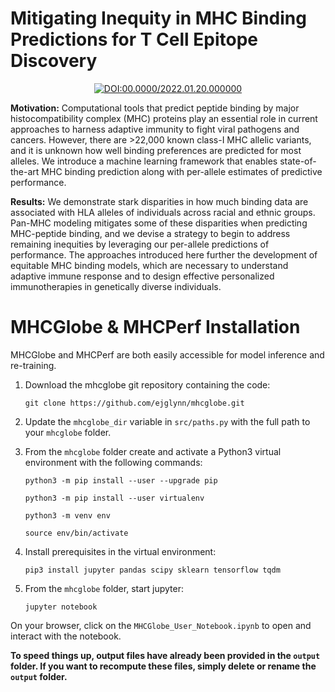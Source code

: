 <div align="left">

# Mitigating Inequity in MHC Binding Predictions for T Cell Epitope Discovery

</div>


<div align="center">
    
[![DOI:00.0000/2022.01.20.000000](http://img.shields.io/badge/DOI-00.0000/0000.00.00.000000-B31B1B.svg)]([[https://mhcglobe](https://dataspace.princeton.edu/handle/88435/dsp019593tz290)]())

</div>

**Motivation:** Computational tools that predict peptide binding by major histocompatibility complex (MHC) proteins play an essential role in current approaches to harness adaptive immunity to fight viral pathogens and cancers. However, there are >22,000 known class-I MHC allelic variants, and it is unknown how well binding preferences are predicted for most alleles. We introduce a machine learning framework that enables state-of-the-art MHC binding prediction along with per-allele estimates of predictive performance. 

**Results:** We demonstrate stark disparities in how much binding data are associated with HLA alleles of individuals across racial and ethnic groups. Pan-MHC modeling mitigates some of these disparities when predicting MHC-peptide binding, and we devise a strategy to begin to address remaining inequities by leveraging our per-allele predictions of performance. The approaches introduced here further the development of equitable MHC binding models, which are necessary to understand adaptive immune response and to design effective personalized immunotherapies in genetically diverse individuals.


# MHCGlobe & MHCPerf Installation

MHCGlobe and MHCPerf are both easily accessible for model inference and re-training.

1) Download the mhcglobe git repository containing the code:

    `git clone https://github.com/ejglynn/mhcglobe.git`

2) Update the `mhcglobe_dir` variable in `src/paths.py` with the full path to your `mhcglobe` folder.
    
3) From the `mhcglobe` folder create and activate a Python3 virtual environment with the following commands:

    `python3 -m pip install --user --upgrade pip`

    `python3 -m pip install --user virtualenv`

    `python3 -m venv env`
    
    `source env/bin/activate`

4) Install prerequisites in the virtual environment:

    `pip3 install jupyter pandas scipy sklearn tensorflow tqdm`

5) From the `mhcglobe` folder, start jupyter:

    `jupyter notebook`

On your browser, click on the `MHCGlobe_User_Notebook.ipynb` to open and interact with the notebook.

**To speed things up, output files have already been provided in the `output` folder. If you want to recompute these files, simply delete or rename the `output` folder.**
